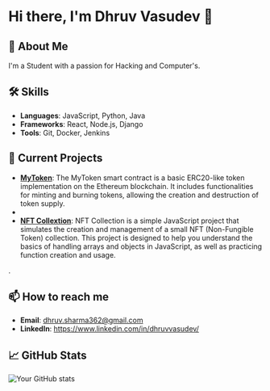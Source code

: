 # Hi there, I'm Dhruv Vasudev 👋

## 🚀 About Me
I'm a Student with a passion for Hacking and Computer's.

## 🛠️ Skills
- **Languages**: JavaScript, Python, Java
- **Frameworks**: React, Node.js, Django
- **Tools**: Git, Docker, Jenkins

## 🔭 Current Projects
- **[MyToken](https://github.com/DhruvVasudev/Eth-proof)**:  The MyToken smart contract is a basic ERC20-like token implementation on the Ethereum blockchain. It includes functionalities for minting and burning tokens, allowing the creation and destruction of token supply.
- 
- **[NFT Collextion](https://github.com/DhruvVasudev/Meta-Assessment)**:  NFT Collection is a simple JavaScript project that simulates the creation and management of a small NFT (Non-Fungible Token) collection. This project is designed to help you understand the basics of handling arrays and objects in JavaScript, as well as practicing function creation and usage.

.

## 📫 How to reach me
- **Email**: dhruv.sharma362@gmail.com
- **LinkedIn**: https://www.linkedin.com/in/dhruvvasudev/

## 📈 GitHub Stats
![Your GitHub stats](https://github-readme-stats.vercel.app/api?username=yourusername&show_icons=true)
